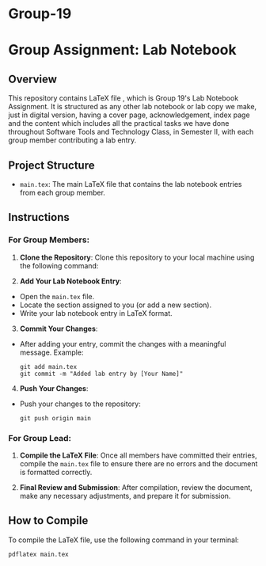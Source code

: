 # Group-19
# Group Assignment: Lab Notebook

## Overview
This repository contains LaTeX file , which is Group 19's Lab Notebook Assignment. It is structured as any other lab notebook or lab copy we make, just in digital version, having a cover page, acknowledgement, index page and the content which includes all the practical tasks we have done throughout Software Tools and Technology Class, in Semester II, with each group member contributing a lab entry.

## Project Structure

- `main.tex`: The main LaTeX file that contains the lab notebook entries from each group member.

## Instructions

### For Group Members:
1. **Clone the Repository**: Clone this repository to your local machine using the following command:

2. **Add Your Lab Notebook Entry**:
- Open the `main.tex` file.
- Locate the section assigned to you (or add a new section).
- Write your lab notebook entry in LaTeX format.

3. **Commit Your Changes**:
- After adding your entry, commit the changes with a meaningful message. Example:
  ```
  git add main.tex
  git commit -m "Added lab entry by [Your Name]"
  ```

4. **Push Your Changes**:
- Push your changes to the repository:
  ```
  git push origin main
  ```

### For Group Lead:
1. **Compile the LaTeX File**: Once all members have committed their entries, compile the `main.tex` file to ensure there are no errors and the document is formatted correctly.

2. **Final Review and Submission**: After compilation, review the document, make any necessary adjustments, and prepare it for submission.

## How to Compile

To compile the LaTeX file, use the following command in your terminal:

```bash
pdflatex main.tex
